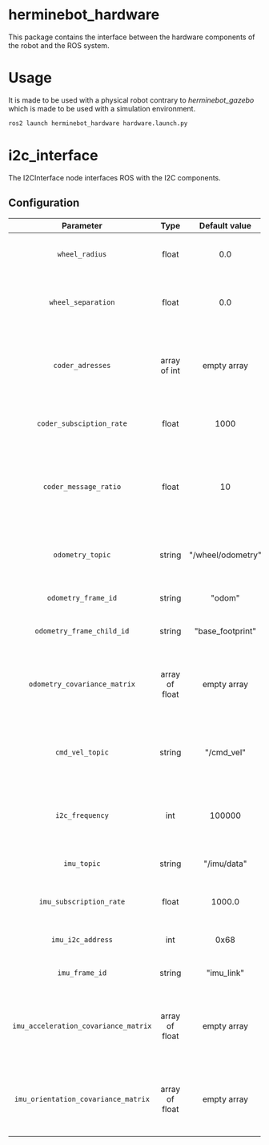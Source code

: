 # herminebot_hardware

This package contains the interface between the hardware components of the robot and the ROS system.

# Usage

It is made to be used with a physical robot contrary to *herminebot_gazebo* which is made to be used with a simulation
environment.

```bash
ros2 launch herminebot_hardware hardware.launch.py
```

# i2c_interface

The I2CInterface node interfaces ROS with the I2C components.

## Configuration

|              Parameter               |      Type      |   Default value   | Unit  |                              Description                               |
|:------------------------------------:|:--------------:|:-----------------:|:-----:|:----------------------------------------------------------------------:|
|            `wheel_radius`            |     float      |        0.0        | meter |                    Radius of the herminebot wheels                     |
|          `wheel_separation`          |     float      |        0.0        | meter |                Separation between the herminebot wheels                |
|           `coder_adresses`           |  array of int  |    empty array    |  N/A  | The I2C address of the coders (right and left). The size **must be 2** |
|       `coder_subsciption_rate`       |     float      |       1000        |  Hz   |                 The rate at which the coders are read                  |
|        `coder_message_ratio`         |     float      |        10         |  N/A  |   The ratio between the number of messages values and the real value   |
|           `odometry_topic`           |     string     | "/wheel/odometry" |  N/A  |              The topic on which the odometry is published              |
|         `odometry_frame_id`          |     string     |      "odom"       |  N/A  |                      The frame id of the odometry                      |
|      `odometry_frame_child_id`       |     string     | "base_footprint"  |  N/A  |                     The frame id of the herminebot                     |
|     `odometry_covariance_matrix`     | array of float |    empty array    |  N/A  |      The covariance matrix of the odometry (the size must be 36)       |
|           `cmd_vel_topic`            |     string     |    "/cmd_vel"     |  N/A  |         The topic on which the velocity commands are received          |
|           `i2c_frequency`            |      int       |      100000       |  Hz   |      The I2C frequency. Values must be 100000, 400000 or 1000000       |
|             `imu_topic`              |     string     |    "/imu/data"    |  N/A  |                     The topic to send the IMU data                     |
|       `imu_subscription_rate`        |     float      |      1000.0       |  Hz   |                  The rate at which the data are fetch                  |
|          `imu_i2c_address`           |      int       |       0x68        |  N/A  |                       The I2C address of the IMU                       |
|            `imu_frame_id`            |     string     |    "imu_link"     |  N/A  |                        The frame id of the IMU                         |
| `imu_acceleration_covariance_matrix` | array of float |    empty array    |  N/A  |   The covariance matrix of the IMU acceleration (the size must be 9)   |
| `imu_orientation_covariance_matrix`  | array of float |    empty array    |  NA   |   The covariance matrix of the IMU orientation (the size must be 9)    |
